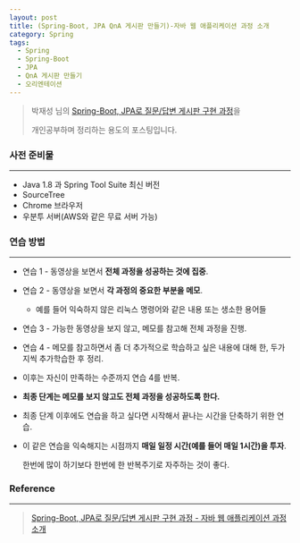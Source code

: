 ```yaml
---
layout: post
title: (Spring-Boot, JPA QnA 게시판 만들기)-자바 웹 애플리케이션 과정 소개
category: Spring
tags:
  - Spring
  - Spring-Boot
  - JPA
  - QnA 게시판 만들기
  - 오리엔테이션
---
```




> 박재성 님의 [Spring-Boot, JPA로 질문/답변 게시판 구현 과정](https://www.youtube.com/playlist?list=PLqaSEyuwXkSppQAjwjXZgKkjWbFoUdNXC)을 
>
> 개인공부하며 정리하는 용도의 포스팅입니다.



### 사전 준비물

---

- Java 1.8 과 Spring Tool Suite 최신 버전
- SourceTree
- Chrome 브라우저
- 우분투 서버(AWS와 같은 무료 서버 가능)



### 연습 방법

---

- 연습 1 - 동영상을 보면서 **전체 과정을 성공하는 것에 집중**.

- 연습 2 - 동영상을 보면서 **각 과정의 중요한 부분을 메모**.

  - 예를 들어 익숙하지 않은 리눅스 명령어와 같은 내용 또는 생소한 용어들

- 연습 3 - 가능한 동영상을 보지 않고, 메모를 참고해 전체 과정을 진행.

- 연습 4 - 메모를 참고하면서 좀 더 추가적으로 학습하고 싶은 내용에 대해 한, 두가지씩 추가학습한 후 정리.

- 이후는 자신이 만족하는 수준까지 연습 4를 반복.

- **최종 단계는 메모를 보지 않고도 전체 과정을 성공하도록 한다.**

- 최종 단계 이후에도 연습을 하고 싶다면 시작해서 끝나는 시간을 단축하기 위한 연습.

- 이 같은 연습을 익숙해지는 시점까지 **매일 일정 시간(예를 들어 매일 1시간)을 투자**.

  한번에 많이 하기보다 한번에 한 반복주기로 자주하는 것이 좋다.





### Reference

---

> [Spring-Boot, JPA로 질문/답변 게시판 구현 과정 - 자바 웹 애플리케이션 과정 소개](https://www.youtube.com/watch?v=JUKehW-c484&list=PLqaSEyuwXkSppQAjwjXZgKkjWbFoUdNXC&index=2&t=1085s)

